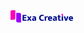 <svg width="20%" viewBox="0 0 431 106" fill="none" xmlns="http://www.w3.org/2000/svg">
<path d="M82.224 31.68H109.104V39.104H91.952V47.36H107.44V54.72H91.952V64.576H109.296V72H82.224V31.68ZM134.348 56.256L145.228 72H134.348L131.788 68.16L128.396 62.08L125.26 68.096L122.828 72H112.076L122.828 56.256L112.716 41.28H123.276L125.836 45.248L128.844 51.072L131.66 45.248L134.028 41.28H144.396L134.348 56.256ZM150.038 43.968C151.787 42.944 153.75 42.1333 155.926 41.536C158.145 40.896 160.406 40.576 162.71 40.576C166.507 40.576 169.558 41.4933 171.862 43.328C174.166 45.1627 175.318 48.0853 175.318 52.096V72H168.086L167.254 68.928H166.998C166.145 70.0373 164.95 70.9547 163.414 71.68C161.921 72.3627 160.15 72.704 158.102 72.704C156.353 72.704 154.817 72.448 153.494 71.936C152.214 71.424 151.147 70.7413 150.294 69.888C149.441 69.0347 148.779 68.032 148.31 66.88C147.883 65.6853 147.67 64.4267 147.67 63.104C147.67 61.312 148.054 59.776 148.822 58.496C149.633 57.216 150.699 56.1707 152.022 55.36C153.387 54.5493 154.966 53.952 156.758 53.568C158.593 53.184 160.534 52.992 162.582 52.992H165.782V51.328C165.782 50.176 165.377 49.3013 164.566 48.704C163.755 48.064 162.603 47.744 161.11 47.744C159.83 47.744 158.571 47.936 157.334 48.32C156.097 48.704 154.731 49.3227 153.238 50.176L150.038 43.968ZM165.846 58.752L163.734 58.816C162.539 58.8587 161.537 58.9867 160.726 59.2C159.915 59.4133 159.254 59.6907 158.742 60.032C158.273 60.3307 157.931 60.7147 157.718 61.184C157.505 61.6107 157.398 62.0587 157.398 62.528C157.398 63.8507 157.782 64.768 158.55 65.28C159.361 65.7493 160.278 65.984 161.302 65.984C162.326 65.984 163.243 65.6853 164.054 65.088C164.907 64.4907 165.505 63.8293 165.846 63.104V58.752ZM218.271 65.28C220.191 65.28 221.812 65.1093 223.135 64.768C224.458 64.4267 225.567 63.9787 226.463 63.424L228.383 70.4C227.53 70.912 226.143 71.424 224.223 71.936C222.346 72.448 220.02 72.704 217.247 72.704C214.09 72.704 211.188 72.2133 208.543 71.232C205.898 70.2507 203.636 68.864 201.759 67.072C199.882 65.2373 198.41 63.04 197.343 60.48C196.319 57.8773 195.807 54.976 195.807 51.776C195.807 48.6613 196.298 45.824 197.279 43.264C198.303 40.6613 199.732 38.464 201.567 36.672C203.444 34.8373 205.706 33.4293 208.351 32.448C211.039 31.424 214.047 30.912 217.375 30.912C220.191 30.912 222.474 31.1893 224.223 31.744C226.015 32.256 227.423 32.7893 228.447 33.344L226.271 40.448C225.29 39.8933 224.116 39.4027 222.751 38.976C221.428 38.5493 219.956 38.336 218.335 38.336C216.628 38.336 215.028 38.592 213.535 39.104C212.042 39.5733 210.74 40.3413 209.631 41.408C208.522 42.4747 207.647 43.8613 207.007 45.568C206.367 47.232 206.047 49.28 206.047 51.712C206.047 53.9733 206.346 55.9573 206.943 57.664C207.583 59.3707 208.458 60.8 209.567 61.952C210.676 63.0613 211.956 63.8933 213.407 64.448C214.9 65.0027 216.522 65.28 218.271 65.28ZM233.837 72V41.28H241.261L242.221 46.656C242.605 45.888 243.074 45.1413 243.629 44.416C244.184 43.648 244.845 42.9867 245.613 42.432C246.381 41.8773 247.256 41.4293 248.237 41.088C249.261 40.7467 250.392 40.576 251.629 40.576C252.568 40.576 253.421 40.704 254.189 40.96C255 41.1733 255.64 41.4293 256.109 41.728L254.573 49.088C254.104 48.832 253.506 48.5973 252.781 48.384C252.056 48.1707 251.16 48.064 250.093 48.064C248.13 48.064 246.488 48.704 245.165 49.984C243.885 51.264 243.245 53.4827 243.245 56.64V72H233.837ZM285.299 59.392H265.459V59.648C265.459 61.7813 266.291 63.3387 267.955 64.32C269.619 65.3013 271.71 65.792 274.227 65.792C275.976 65.792 277.512 65.6213 278.835 65.28C280.158 64.9387 281.267 64.5333 282.163 64.064L283.891 70.592C282.739 71.1467 281.267 71.6373 279.475 72.064C277.726 72.4907 275.571 72.704 273.011 72.704C270.707 72.704 268.51 72.4053 266.419 71.808C264.371 71.168 262.558 70.208 260.979 68.928C259.443 67.648 258.206 66.0267 257.267 64.064C256.371 62.1013 255.923 59.7547 255.923 57.024C255.923 54.592 256.286 52.3733 257.011 50.368C257.779 48.32 258.846 46.5707 260.211 45.12C261.576 43.6693 263.198 42.56 265.075 41.792C266.995 40.9813 269.107 40.576 271.411 40.576C275.635 40.576 279.006 41.856 281.523 44.416C284.04 46.976 285.299 50.624 285.299 55.36V59.392ZM275.635 52.928C275.635 52.2027 275.55 51.4987 275.379 50.816C275.208 50.1333 274.931 49.536 274.547 49.024C274.206 48.4693 273.736 48.0427 273.139 47.744C272.584 47.4027 271.902 47.232 271.091 47.232C269.598 47.232 268.36 47.7653 267.379 48.832C266.398 49.856 265.822 51.264 265.651 53.056L275.635 52.928ZM291.726 43.968C293.475 42.944 295.438 42.1333 297.614 41.536C299.832 40.896 302.094 40.576 304.398 40.576C308.195 40.576 311.246 41.4933 313.55 43.328C315.854 45.1627 317.006 48.0853 317.006 52.096V72H309.774L308.942 68.928H308.686C307.832 70.0373 306.638 70.9547 305.102 71.68C303.608 72.3627 301.838 72.704 299.79 72.704C298.04 72.704 296.504 72.448 295.182 71.936C293.902 71.424 292.835 70.7413 291.982 69.888C291.128 69.0347 290.467 68.032 289.998 66.88C289.571 65.6853 289.358 64.4267 289.358 63.104C289.358 61.312 289.742 59.776 290.51 58.496C291.32 57.216 292.387 56.1707 293.71 55.36C295.075 54.5493 296.654 53.952 298.446 53.568C300.28 53.184 302.222 52.992 304.27 52.992H307.47V51.328C307.47 50.176 307.064 49.3013 306.253 48.704C305.443 48.064 304.291 47.744 302.798 47.744C301.518 47.744 300.259 47.936 299.022 48.32C297.784 48.704 296.419 49.3227 294.926 50.176L291.726 43.968ZM307.534 58.752L305.422 58.816C304.227 58.8587 303.224 58.9867 302.414 59.2C301.603 59.4133 300.942 59.6907 300.43 60.032C299.96 60.3307 299.619 60.7147 299.406 61.184C299.192 61.6107 299.086 62.0587 299.086 62.528C299.086 63.8507 299.47 64.768 300.238 65.28C301.048 65.7493 301.966 65.984 302.99 65.984C304.014 65.984 304.931 65.6853 305.742 65.088C306.595 64.4907 307.192 63.8293 307.534 63.104V58.752ZM343.533 48.064H335.661V61.056C335.661 62.464 335.959 63.4453 336.557 64C337.197 64.5547 338.071 64.832 339.181 64.832C340.034 64.832 340.887 64.7467 341.741 64.576C342.594 64.4053 343.255 64.1707 343.725 63.872L345.133 70.336C344.407 70.72 343.298 71.104 341.805 71.488C340.354 71.8293 338.797 72 337.133 72C333.165 72 330.349 71.232 328.685 69.696C327.063 68.16 326.253 65.8347 326.253 62.72V48.064H321.453V41.28H326.253V31.936H335.661V41.28H343.533V48.064ZM386.722 41.28H396.77L386.018 72H374.754L364.514 41.28H374.626L378.338 54.72L380.45 65.408H380.706L382.818 54.72L386.722 41.28ZM428.112 59.392H408.272V59.648C408.272 61.7813 409.104 63.3387 410.768 64.32C412.432 65.3013 414.522 65.792 417.04 65.792C418.789 65.792 420.325 65.6213 421.648 65.28C422.97 64.9387 424.08 64.5333 424.976 64.064L426.704 70.592C425.552 71.1467 424.08 71.6373 422.288 72.064C420.538 72.4907 418.384 72.704 415.824 72.704C413.52 72.704 411.322 72.4053 409.232 71.808C407.184 71.168 405.37 70.208 403.792 68.928C402.256 67.648 401.018 66.0267 400.08 64.064C399.184 62.1013 398.736 59.7547 398.736 57.024C398.736 54.592 399.098 52.3733 399.824 50.368C400.592 48.32 401.658 46.5707 403.024 45.12C404.389 43.6693 406.01 42.56 407.888 41.792C409.808 40.9813 411.92 40.576 414.224 40.576C418.448 40.576 421.818 41.856 424.336 44.416C426.853 46.976 428.112 50.624 428.112 55.36V59.392ZM418.448 52.928C418.448 52.2027 418.362 51.4987 418.192 50.816C418.021 50.1333 417.744 49.536 417.36 49.024C417.018 48.4693 416.549 48.0427 415.952 47.744C415.397 47.4027 414.714 47.232 413.904 47.232C412.41 47.232 411.173 47.7653 410.192 48.832C409.21 49.856 408.634 51.264 408.464 53.056L418.448 52.928Z" fill="#000E8E"/>
<path d="M0 10C0 4.47715 4.47715 0 10 0H33V55C33 60.5228 28.5228 65 23 65H0V10Z" fill="#FF00BB"/>
<path d="M39 18H62C67.5228 18 72 22.4772 72 28V83H49C43.4772 83 39 78.5228 39 73V18Z" fill="#9900FF"/>
<rect x="350" y="41" width="10" height="31" fill="#000E8E"/>
<path d="M349 25C349 24.4477 349.448 24 350 24H351C355.971 24 360 28.0294 360 33V38C360 38.5523 359.552 39 359 39H358C353.029 39 349 34.9706 349 30V25Z" fill="#FF00BB"/>
</svg>
